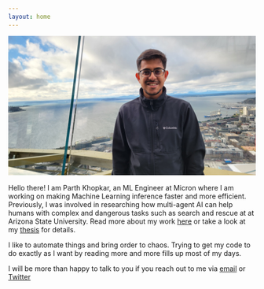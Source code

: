 ```yaml
---
layout: home
---
```


<img src="./assets/img/parth.jpg" id="home-page-picture">


Hello there! I am Parth Khopkar, an ML Engineer at Micron where I am working on making Machine Learning inference faster and more efficient. Previously, I was involved in researching how multi-agent AI can help humans with complex and dangerous tasks such as search and rescue at at Arizona State University. Read more about my work [here](https://furi.engineering.asu.edu/participant/khopkar-parth/) or take a look at my [thesis](https://hdl.handle.net/2286/R.2.N.161716) for details.

I like to automate things and bring order to chaos. Trying to get my code to do exactly as I want by reading more and more fills up most of my days.

I will be more than happy to talk to you if you reach out to me via [email](mailto:parth.khopkar@gmail.com) or [Twitter](https://twitter.com/parthkhopkar)